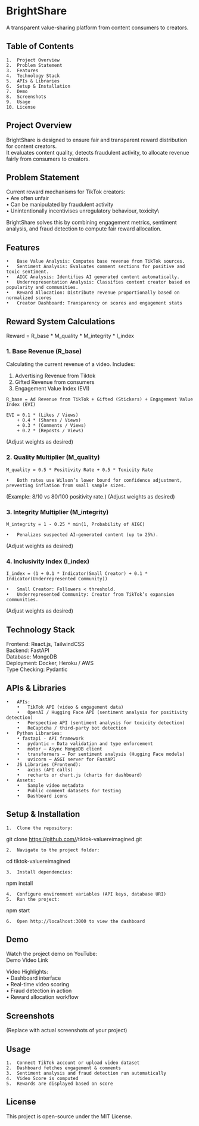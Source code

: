 # BrightShare

A transparent value-sharing platform from content consumers to creators.

## Table of Contents
	1.	Project Overview  
	2.	Problem Statement  
	3.	Features  
	4.	Technology Stack  
	5.	APIs & Libraries  
	6.	Setup & Installation  
	7.	Demo  
	8.	Screenshots  
	9.	Usage  
	10.	License  


## Project Overview

BrightShare is designed to ensure fair and transparent reward distribution for content creators.  
It evaluates content quality, detects fraudulent activity, to allocate revenue fairly from consumers to creators.


## Problem Statement

Current reward mechanisms for TikTok creators:\
	•	Are often unfair\
	•	Can be manipulated by fraudulent activity\
	•	Unintentionally incentivises unregulatory behaviour, toxicity\

BrightShare solves this by combining engagement metrics, sentiment analysis, and fraud detection to compute fair reward allocation.


## Features
	•	Base Value Analysis: Computes base revenue from TikTok sources.
	•	Sentiment Analysis: Evaluates comment sections for positive and toxic sentiment.
	•	AIGC Analysis: Identifies AI generated content automatically.
	•	Underrepresentation Analysis: Classifies content creator based on popularity and communities.
	•	Reward Allocation: Distribute revenue proportionally based on normalized scores
	•	Creator Dashboard: Transparency on scores and engagement stats


## Reward System Calculations

Reward = R_base * M_quality * M_integrity * I_index

### 1. Base Revenue (R_base)

Calculating the current revenue of a video.
Includes:

1. Advertising Revenue from Tiktok
2. Gifted Revenue from consumers
3. Engagement Value Index (EVI)

```
R_base = Ad Revenue from TikTok + Gifted (Stickers) + Engagement Value Index (EVI)

EVI = 0.1 * (Likes / Views)
    + 0.4 * (Shares / Views)
    + 0.3 * (Comments / Views)
    + 0.2 * (Reposts / Views)
```

(Adjust weights as desired)

### 2. Quality Multiplier (M_quality)  

```
M_quality = 0.5 * Positivity Rate + 0.5 * Toxicity Rate
```  
	•	Both rates use Wilson’s lower bound for confidence adjustment, preventing inflation from small sample sizes.
(Example: 8/10 vs 80/100 positivity rate.)
(Adjust weights as desired)

### 3. Integrity Multiplier (M_integrity)  
```
M_integrity = 1 - 0.25 * min(1, Probability of AIGC)
```  
	•	Penalizes suspected AI-generated content (up to 25%).
(Adjust weights as desired)

### 4. Inclusivity Index (I_index)
```  
I_index = (1 + 0.1 * Indicator(Small Creator) + 0.1 * Indicator(Underrepresented Community))
```  
	•	Small Creator: Followers < threshold.
	•	Underrepresented Community: Creator from TikTok’s expansion communities.
(Adjust weights as desired)


## Technology Stack

Frontend: React.js, TailwindCSS  
Backend: FastAPI  
Database: MongoDB  
Deployment: Docker, Heroku / AWS  
Type Checking: Pydantic  


## APIs & Libraries  
	•	APIs:  
	    •	TikTok API (video & engagement data)  
	    •	OpenAI / Hugging Face API (sentiment analysis for positivity detection)  
	 	•   Perspective API (sentiment analysis for toxicity detection)
	    •	ReCaptcha / third-party bot detection  
	•	Python Libraries:  
        • fastapi - API framework  
        •	pydantic – Data validation and type enforcement  
	    •	motor – Async MongoDB client  
	    •	transformers – For sentiment analysis (Hugging Face models)  
	    •	uvicorn – ASGI server for FastAPI  
    •	JS Libraries (Frontend):  
	    •	axios (API calls)  
	    •	recharts or chart.js (charts for dashboard)  
	•	Assets:  
	    •	Sample video metadata  
	    •	Public comment datasets for testing  
	    •	Dashboard icons  


## Setup & Installation  
	1.	Clone the repository:  

git clone https://github.com/<your-team>/tiktok-valuereimagined.git

	2.	Navigate to the project folder:  

cd tiktok-valuereimagined  

	3.	Install dependencies:  

npm install  

	4.	Configure environment variables (API keys, database URI)  
	5.	Run the project:  

npm start  

	6.	Open http://localhost:3000 to view the dashboard  


## Demo  
Watch the project demo on YouTube:  
Demo Video Link  

Video Highlights:  
	•	Dashboard interface  
	•	Real-time video scoring  
	•	Fraud detection in action  
	•	Reward allocation workflow  


## Screenshots  
(Replace with actual screenshots of your project)


## Usage  
	1.	Connect TikTok account or upload video dataset  
	2.	Dashboard fetches engagement & comments  
	3.	Sentiment analysis and fraud detection run automatically  
	4.	Video Score is computed  
	5.	Rewards are displayed based on score  


## License  

This project is open-source under the MIT License.
